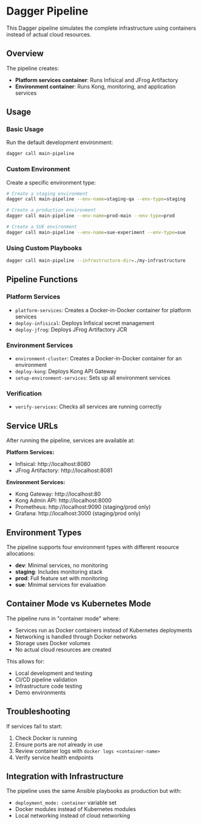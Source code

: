 # Dagger Pipeline

This Dagger pipeline simulates the complete infrastructure using containers instead of actual cloud resources.

## Overview

The pipeline creates:
- **Platform services container**: Runs Infisical and JFrog Artifactory
- **Environment container**: Runs Kong, monitoring, and application services

## Usage

### Basic Usage

Run the default development environment:
```bash
dagger call main-pipeline
```

### Custom Environment

Create a specific environment type:
```bash
# Create a staging environment
dagger call main-pipeline --env-name=staging-qa --env-type=staging

# Create a production environment
dagger call main-pipeline --env-name=prod-main --env-type=prod

# Create a SUE environment
dagger call main-pipeline --env-name=sue-experiment --env-type=sue
```

### Using Custom Playbooks

```bash
dagger call main-pipeline --infrastructure-dir=./my-infrastructure
```

## Pipeline Functions

### Platform Services

- `platform-services`: Creates a Docker-in-Docker container for platform services
- `deploy-infisical`: Deploys Infisical secret management
- `deploy-jfrog`: Deploys JFrog Artifactory JCR

### Environment Services

- `environment-cluster`: Creates a Docker-in-Docker container for an environment
- `deploy-kong`: Deploys Kong API Gateway
- `setup-environment-services`: Sets up all environment services

### Verification

- `verify-services`: Checks all services are running correctly

## Service URLs

After running the pipeline, services are available at:

**Platform Services:**
- Infisical: http://localhost:8080
- JFrog Artifactory: http://localhost:8081

**Environment Services:**
- Kong Gateway: http://localhost:80
- Kong Admin API: http://localhost:8000
- Prometheus: http://localhost:9090 (staging/prod only)
- Grafana: http://localhost:3000 (staging/prod only)

## Environment Types

The pipeline supports four environment types with different resource allocations:

- **dev**: Minimal services, no monitoring
- **staging**: Includes monitoring stack
- **prod**: Full feature set with monitoring
- **sue**: Minimal services for evaluation

## Container Mode vs Kubernetes Mode

The pipeline runs in "container mode" where:
- Services run as Docker containers instead of Kubernetes deployments
- Networking is handled through Docker networks
- Storage uses Docker volumes
- No actual cloud resources are created

This allows for:
- Local development and testing
- CI/CD pipeline validation
- Infrastructure code testing
- Demo environments

## Troubleshooting

If services fail to start:
1. Check Docker is running
2. Ensure ports are not already in use
3. Review container logs with `docker logs <container-name>`
4. Verify service health endpoints

## Integration with Infrastructure

The pipeline uses the same Ansible playbooks as production but with:
- `deployment_mode: container` variable set
- Docker modules instead of Kubernetes modules
- Local networking instead of cloud networking